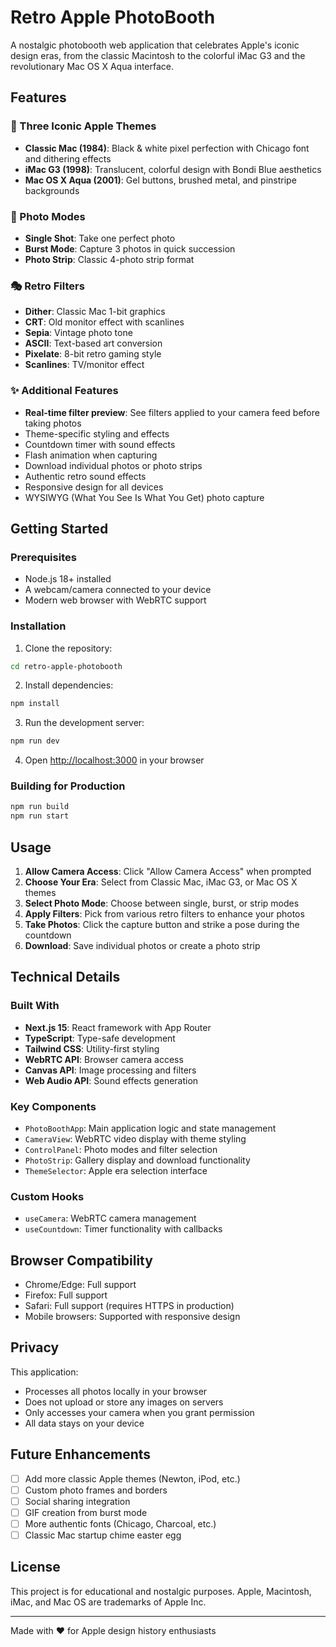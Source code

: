 # Retro Apple PhotoBooth

A nostalgic photobooth web application that celebrates Apple's iconic design eras, from the classic Macintosh to the colorful iMac G3 and the revolutionary Mac OS X Aqua interface.

## Features

### 🎨 Three Iconic Apple Themes
- **Classic Mac (1984)**: Black & white pixel perfection with Chicago font and dithering effects
- **iMac G3 (1998)**: Translucent, colorful design with Bondi Blue aesthetics
- **Mac OS X Aqua (2001)**: Gel buttons, brushed metal, and pinstripe backgrounds

### 📸 Photo Modes
- **Single Shot**: Take one perfect photo
- **Burst Mode**: Capture 3 photos in quick succession
- **Photo Strip**: Classic 4-photo strip format

### 🎭 Retro Filters
- **Dither**: Classic Mac 1-bit graphics
- **CRT**: Old monitor effect with scanlines
- **Sepia**: Vintage photo tone
- **ASCII**: Text-based art conversion
- **Pixelate**: 8-bit retro gaming style
- **Scanlines**: TV/monitor effect

### ✨ Additional Features
- **Real-time filter preview**: See filters applied to your camera feed before taking photos
- Theme-specific styling and effects
- Countdown timer with sound effects
- Flash animation when capturing
- Download individual photos or photo strips
- Authentic retro sound effects
- Responsive design for all devices
- WYSIWYG (What You See Is What You Get) photo capture

## Getting Started

### Prerequisites
- Node.js 18+ installed
- A webcam/camera connected to your device
- Modern web browser with WebRTC support

### Installation

1. Clone the repository:
```bash
cd retro-apple-photobooth
```

2. Install dependencies:
```bash
npm install
```

3. Run the development server:
```bash
npm run dev
```

4. Open [http://localhost:3000](http://localhost:3000) in your browser

### Building for Production

```bash
npm run build
npm run start
```

## Usage

1. **Allow Camera Access**: Click "Allow Camera Access" when prompted
2. **Choose Your Era**: Select from Classic Mac, iMac G3, or Mac OS X themes
3. **Select Photo Mode**: Choose between single, burst, or strip modes
4. **Apply Filters**: Pick from various retro filters to enhance your photos
5. **Take Photos**: Click the capture button and strike a pose during the countdown
6. **Download**: Save individual photos or create a photo strip

## Technical Details

### Built With
- **Next.js 15**: React framework with App Router
- **TypeScript**: Type-safe development
- **Tailwind CSS**: Utility-first styling
- **WebRTC API**: Browser camera access
- **Canvas API**: Image processing and filters
- **Web Audio API**: Sound effects generation

### Key Components
- `PhotoBoothApp`: Main application logic and state management
- `CameraView`: WebRTC video display with theme styling
- `ControlPanel`: Photo modes and filter selection
- `PhotoStrip`: Gallery display and download functionality
- `ThemeSelector`: Apple era selection interface

### Custom Hooks
- `useCamera`: WebRTC camera management
- `useCountdown`: Timer functionality with callbacks

## Browser Compatibility

- Chrome/Edge: Full support
- Firefox: Full support
- Safari: Full support (requires HTTPS in production)
- Mobile browsers: Supported with responsive design

## Privacy

This application:
- Processes all photos locally in your browser
- Does not upload or store any images on servers
- Only accesses your camera when you grant permission
- All data stays on your device

## Future Enhancements

- [ ] Add more classic Apple themes (Newton, iPod, etc.)
- [ ] Custom photo frames and borders
- [ ] Social sharing integration
- [ ] GIF creation from burst mode
- [ ] More authentic fonts (Chicago, Charcoal, etc.)
- [ ] Classic Mac startup chime easter egg

## License

This project is for educational and nostalgic purposes. Apple, Macintosh, iMac, and Mac OS are trademarks of Apple Inc.

---

Made with ❤️ for Apple design history enthusiasts